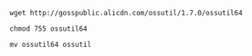 ```
wget http://gosspublic.alicdn.com/ossutil/1.7.0/ossutil64
```
```                      
chmod 755 ossutil64
```
```
mv ossutil64 ossutil
```